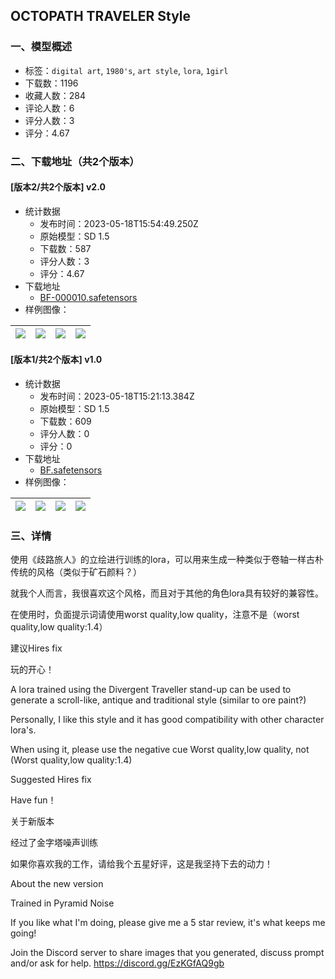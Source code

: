 ## OCTOPATH TRAVELER Style
### 一、模型概述

- 标签：`digital art`, `1980's`, `art style`, `lora`, `1girl`
- 下载数：1196
- 收藏人数：284
- 评论人数：6
- 评分人数：3
- 评分：4.67

### 二、下载地址（共2个版本）

#### [版本2/共2个版本] v2.0

- 统计数据
  - 发布时间：2023-05-18T15:54:49.250Z
  - 原始模型：SD 1.5
  - 下载数：587
  - 评分人数：3
  - 评分：4.67
- 下载地址
  - [BF-000010.safetensors](https://civitai.com/api/download/models/74159)
- 样例图像：

| <img src="https://image.civitai.com/xG1nkqKTMzGDvpLrqFT7WA/e95ae8ef-0966-463d-a719-7d10f085e719/width=450/828679.jpeg" /> | <img src="https://image.civitai.com/xG1nkqKTMzGDvpLrqFT7WA/c8763728-e879-433b-a369-bf1fc88fb26d/width=450/828678.jpeg" /> | <img src="https://image.civitai.com/xG1nkqKTMzGDvpLrqFT7WA/09cb934b-bf94-4753-b36b-3afa9e834a1b/width=450/828686.jpeg" /> | <img src="https://image.civitai.com/xG1nkqKTMzGDvpLrqFT7WA/ba8f2288-999a-459f-b7e7-087267feb0ec/width=450/828684.jpeg" /> |
| ---- | ---- | ---- | ---- |

#### [版本1/共2个版本] v1.0

- 统计数据
  - 发布时间：2023-05-18T15:21:13.384Z
  - 原始模型：SD 1.5
  - 下载数：609
  - 评分人数：0
  - 评分：0
- 下载地址
  - [BF.safetensors](https://civitai.com/api/download/models/33176)
- 样例图像：

| <img src="https://image.civitai.com/xG1nkqKTMzGDvpLrqFT7WA/632abade-7452-4e8a-9448-bbd50100b200/width=450/378008.jpeg" /> | <img src="https://image.civitai.com/xG1nkqKTMzGDvpLrqFT7WA/f1392510-1599-4795-1989-69fd066b6200/width=450/378016.jpeg" /> | <img src="https://image.civitai.com/xG1nkqKTMzGDvpLrqFT7WA/2bc31b98-cdc3-43bc-af22-bd06ee11d400/width=450/378015.jpeg" /> | <img src="https://image.civitai.com/xG1nkqKTMzGDvpLrqFT7WA/e4ecabed-6be4-47bb-6758-0ceea4c38b00/width=450/378014.jpeg" /> |
| ---- | ---- | ---- | ---- |


### 三、详情
<p>使用《歧路旅人》的立绘进行训练的lora，可以用来生成一种类似于卷轴一样古朴传统的风格（类似于矿石颜料？）</p><p>就我个人而言，我很喜欢这个风格，而且对于其他的角色lora具有较好的兼容性。</p><p>在使用时，负面提示词请使用worst quality,low quality，注意不是（worst quality,low quality:1.4）</p><p>建议Hires fix</p><p>玩的开心！</p><p>A lora trained using the Divergent Traveller stand-up can be used to generate a scroll-like, antique and traditional style (similar to ore paint?)</p><p>Personally, I like this style and it has good compatibility with other character lora's.</p><p>When using it, please use the negative cue Worst quality,low quality, not (Worst quality,low quality:1.4)</p><p>Suggested Hires fix</p><p>Have fun！</p><p>关于新版本</p><p>经过了金字塔噪声训练</p><p>如果你喜欢我的工作，请给我个五星好评，这是我坚持下去的动力！</p><p>About the new version</p><p>Trained in Pyramid Noise</p><p>If you like what I'm doing, please give me a 5 star review, it's what keeps me going!</p><p>Join the Discord server to share images that you generated, discuss prompt and/or ask for help. <a target="_blank" rel="ugc" href="https://discord.gg/EzKGfAQ9gb">https://discord.gg/EzKGfAQ9gb</a></p>